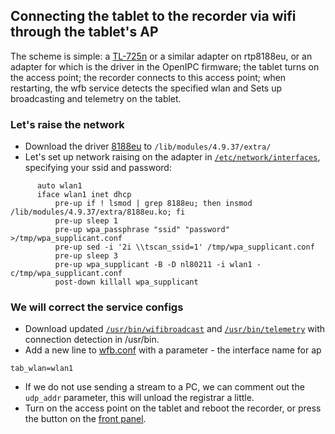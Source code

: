## Connecting the tablet to the recorder via wifi through the tablet's AP

The scheme is simple: a [TL-725n](https://www.tp-link.com/ru/home-networking/adapter/tl-wn725n/) or a similar adapter on rtp8188eu, or an adapter for
which is the driver in the OpenIPC firmware; the tablet turns on the access point; the recorder connects to this access point; when restarting, the wfb service detects the specified wlan and
Sets up broadcasting and telemetry on the tablet.

### Let's raise the network
* Download the driver [8188eu](hi3536dv100/lib/modules/4.9.37/extra/8188eu.ko) to `/lib/modules/4.9.37/extra/`
* Let's set up network raising on the adapter in [`/etc/network/interfaces`](hi3536dv100/etc/network/interfaces), specifying your ssid and password:
```
      auto wlan1
      iface wlan1 inet dhcp
          pre-up if ! lsmod | grep 8188eu; then insmod /lib/modules/4.9.37/extra/8188eu.ko; fi
          pre-up sleep 1
          pre-up wpa_passphrase "ssid" "password" >/tmp/wpa_supplicant.conf
          pre-up sed -i '2i \\tscan_ssid=1' /tmp/wpa_supplicant.conf
          pre-up sleep 3
          pre-up wpa_supplicant -B -D nl80211 -i wlan1 -c/tmp/wpa_supplicant.conf
          post-down killall wpa_supplicant
```
### We will correct the service configs
* Download updated [`/usr/bin/wifibroadcast`](hi3536dv100/usr/bin/wifibroadcast) and [`/usr/bin/telemetry`](hi3536dv100/usr/bin/telemetry) with connection detection in /usr/bin.
* Add a new line to [wfb.conf](hi3536dv100/etc/wfb.conf) with a parameter - the interface name for ap
```
tab_wlan=wlan1
```
* If we do not use sending a stream to a PC, we can comment out the `udp_addr` parameter, this will unload the registrar a little.
* Turn on the access point on the tablet and reboot the recorder, or press the button on the [front panel](nvr_gpio.md).